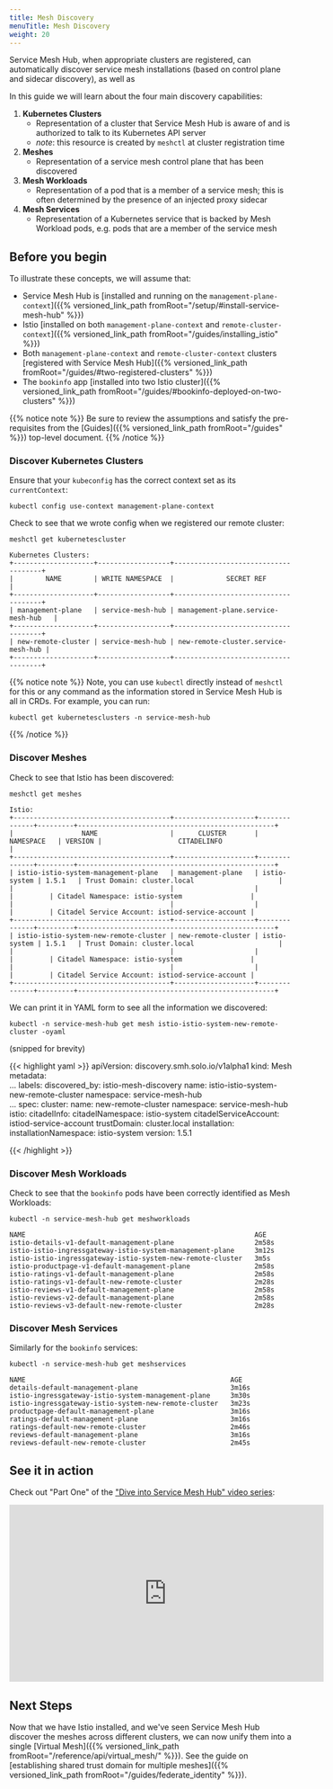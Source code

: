 ```yaml
---
title: Mesh Discovery
menuTitle: Mesh Discovery
weight: 20
---
```


Service Mesh Hub, when appropriate clusters are registered, can automatically discover service mesh installations (based on control plane and sidecar discovery), as well as 

In this guide we will learn about the four main discovery capabilities:

1. **Kubernetes Clusters**
    - Representation of a cluster that Service Mesh Hub is aware of and is authorized to
talk to its Kubernetes API server
    - *note*: this resource is created by `meshctl` at cluster registration time
2. **Meshes**
    - Representation of a service mesh control plane that has been discovered 
3. **Mesh Workloads**
    - Representation of a pod that is a member of a service mesh; this is often determined by the presence of
an injected proxy sidecar
4. **Mesh Services**
    - Representation of a Kubernetes service that is backed by Mesh Workload pods, e.g.
pods that are a member of the service mesh


## Before you begin
To illustrate these concepts, we will assume that:

* Service Mesh Hub is [installed and running on the `management-plane-context`]({{% versioned_link_path fromRoot="/setup/#install-service-mesh-hub" %}})
* Istio [installed on both `management-plane-context` and `remote-cluster-context`]({{% versioned_link_path fromRoot="/guides/installing_istio" %}})
* Both `management-plane-context` and `remote-cluster-context` clusters [registered with Service Mesh Hub]({{% versioned_link_path fromRoot="/guides/#two-registered-clusters" %}})
* The `bookinfo` app [installed into two Istio cluster]({{% versioned_link_path fromRoot="/guides/#bookinfo-deployed-on-two-clusters" %}})


{{% notice note %}}
Be sure to review the assumptions and satisfy the pre-requisites from the [Guides]({{% versioned_link_path fromRoot="/guides" %}}) top-level document.
{{% /notice %}}

### Discover Kubernetes Clusters

Ensure that your `kubeconfig` has the correct context set as its `currentContext`:

```shell
kubectl config use-context management-plane-context
```

Check to see that we wrote config when we registered our remote cluster:

```shell
meshctl get kubernetescluster
```

```shell
Kubernetes Clusters:
+--------------------+------------------+-------------------------------------+
|        NAME        | WRITE NAMESPACE  |             SECRET REF              |
+--------------------+------------------+-------------------------------------+
| management-plane   | service-mesh-hub | management-plane.service-mesh-hub   |
+--------------------+------------------+-------------------------------------+
| new-remote-cluster | service-mesh-hub | new-remote-cluster.service-mesh-hub |
+--------------------+------------------+-------------------------------------+
```

{{% notice note %}}
Note, you can use `kubectl` directly instead of `meshctl` for this or any command as the information stored in Service Mesh Hub is all in CRDs. For example, you can run:

```shell
kubectl get kubernetesclusters -n service-mesh-hub
```

{{% /notice %}}

### Discover Meshes

Check to see that Istio has been discovered:

```shell
meshctl get meshes
```

```
Istio:
+---------------------------------------+--------------------+--------------+---------+-------------------------------------------------+
|                 NAME                  |      CLUSTER       |  NAMESPACE   | VERSION |                   CITADELINFO                   |
+---------------------------------------+--------------------+--------------+---------+-------------------------------------------------+
| istio-istio-system-management-plane   | management-plane   | istio-system | 1.5.1   | Trust Domain: cluster.local                     |
|                                       |                    |              |         | Citadel Namespace: istio-system                 |
|                                       |                    |              |         | Citadel Service Account: istiod-service-account |
+---------------------------------------+--------------------+--------------+---------+-------------------------------------------------+
| istio-istio-system-new-remote-cluster | new-remote-cluster | istio-system | 1.5.1   | Trust Domain: cluster.local                     |
|                                       |                    |              |         | Citadel Namespace: istio-system                 |
|                                       |                    |              |         | Citadel Service Account: istiod-service-account |
+---------------------------------------+--------------------+--------------+---------+-------------------------------------------------+
```

We can print it in YAML form to see all the information we discovered:

```shell
kubectl -n service-mesh-hub get mesh istio-istio-system-new-remote-cluster -oyaml
```

(snipped for brevity)

{{< highlight yaml >}}
apiVersion: discovery.smh.solo.io/v1alpha1
kind: Mesh
metadata:  
  ... 
  labels:
    discovered_by: istio-mesh-discovery
  name: istio-istio-system-new-remote-cluster
  namespace: service-mesh-hub  
  ... 
spec:
  cluster:
    name: new-remote-cluster
    namespace: service-mesh-hub
  istio:
    citadelInfo:
      citadelNamespace: istio-system
      citadelServiceAccount: istiod-service-account
      trustDomain: cluster.local
    installation:
      installationNamespace: istio-system
      version: 1.5.1

{{< /highlight >}}

### Discover Mesh Workloads

Check to see that the `bookinfo` pods have been correctly identified as Mesh Workloads:

```shell
kubectl -n service-mesh-hub get meshworkloads
```

```
NAME                                                         AGE
istio-details-v1-default-management-plane                    2m58s
istio-istio-ingressgateway-istio-system-management-plane     3m12s
istio-istio-ingressgateway-istio-system-new-remote-cluster   3m5s
istio-productpage-v1-default-management-plane                2m58s
istio-ratings-v1-default-management-plane                    2m58s
istio-ratings-v1-default-new-remote-cluster                  2m28s
istio-reviews-v1-default-management-plane                    2m58s
istio-reviews-v2-default-management-plane                    2m58s
istio-reviews-v3-default-new-remote-cluster                  2m28s
```

### Discover Mesh Services

Similarly for the `bookinfo` services:

```shell
kubectl -n service-mesh-hub get meshservices
```

```
NAME                                                   AGE
details-default-management-plane                       3m16s
istio-ingressgateway-istio-system-management-plane     3m30s
istio-ingressgateway-istio-system-new-remote-cluster   3m23s
productpage-default-management-plane                   3m16s
ratings-default-management-plane                       3m16s
ratings-default-new-remote-cluster                     2m46s
reviews-default-management-plane                       3m16s
reviews-default-new-remote-cluster                     2m45s
```

## See it in action

Check out "Part One" of the ["Dive into Service Mesh Hub" video series](https://www.youtube.com/watch?v=4sWikVELr5M&list=PLBOtlFtGznBjr4E9xYHH9eVyiOwnk1ciK):

<iframe width="560" height="315" src="https://www.youtube.com/embed/4sWikVELr5M" frameborder="0" allow="accelerometer; autoplay; encrypted-media; gyroscope; picture-in-picture" allowfullscreen></iframe>


## Next Steps

Now that we have Istio installed, and we've seen Service Mesh Hub discover the meshes across different clusters, we can now unify them into a single [Virtual Mesh]({{% versioned_link_path fromRoot="/reference/api/virtual_mesh/" %}}). See the guide on [establishing shared trust domain for multiple meshes]({{% versioned_link_path fromRoot="/guides/federate_identity" %}}).
